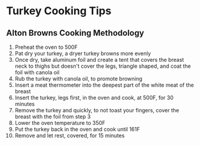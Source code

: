 # Turkey Cooking Tips #

## Alton Browns Cooking Methodology ##

1. Preheat the oven to 500F
2. Pat dry your turkey, a dryer turkey browns more evenly
3. Once dry, take aluminum foil and create a tent that covers the breast neck to thighs but doesn't cover the legs, triangle shaped, and coat the foil with canola oil
4. Rub the turkey with canola oil, to promote browning
5. Insert a meat thermometer into the deepest part of the white meat of the breast
6. Insert the turkey, legs first, in the oven and cook, at 500F, for 30 minutes
7. Remove the turkey and quickly, to not toast your fingers, cover the breast with the foil from step 3
8. Lower the oven temperature to 350F
9. Put the turkey back in the oven and cook until 161F
10. Remove and let rest, covered, for 15 minutes